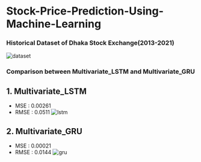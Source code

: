 # Stock-Price-Prediction-Using-Machine-Learning
### Historical Dataset of Dhaka Stock Exchange(2013-2021)
![dataset](https://user-images.githubusercontent.com/32796580/162414804-dad043a6-1ba9-44fb-b641-9ab28c711d0a.png)

### Comparison between Multivariate_LSTM and Multivariate_GRU


## 1. Multivariate_LSTM

* MSE : 0.00261
* RMSE : 0.0511
![lstm](https://user-images.githubusercontent.com/32796580/162414599-33ac0b97-5ffd-4231-a57f-238c06fc0e64.png)

## 2. Multivariate_GRU

* MSE : 0.00021
* RMSE : 0.0144
![gru](https://user-images.githubusercontent.com/32796580/162414625-489527b3-8945-498c-ba2e-d23459c21698.png)
